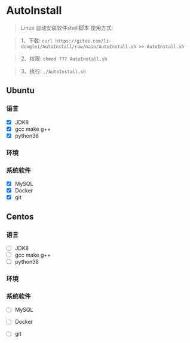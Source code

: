 # AutoInstall

> Linux 自动安装软件shell脚本
> 使用方式: 

> 1、下载: `curl https://gitee.com/li-donglei/AutoInstall/raw/main/AutoInstall.sh >> AutoInstall.sh`

> 2、权限: `chmod 777 AutoInstall.sh`

> 3、执行: `./AutoInstall.sh`
## Ubuntu
### 语言
- [x] JDK8
- [x] gcc make g++
- [x] python38

### 环境


### 系统软件
- [x] MySQL
- [x] Docker
- [x] git

## Centos
### 语言
- [ ] JDK8
- [ ] gcc make g++
- [ ] python38

### 环境


### 系统软件
- [ ] MySQL
- [ ] Docker
- [ ] git


